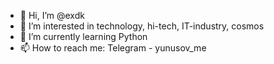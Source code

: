 - 👋 Hi, I’m @exdk
- 👀 I’m interested in technology, hi-tech, IT-industry, cosmos
- 🌱 I’m currently learning Python
- 📫 How to reach me: Telegram - yunusov_me

<!---
exdk/exdk is a ✨ special ✨ repository because its `README.md` (this file) appears on your GitHub profile.
You can click the Preview link to take a look at your changes.
--->
